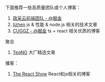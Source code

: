 下面推荐一些高质量团队或个人博客：

1. [政采云前端团队 - @掘金](https://juejin.cn/user/3456520257288974)
2. [lizhen](https://lz5z.com/) js & 性能 & node.js 相关的技术文章
2. [CUGGZ - @掘金](https://juejin.cn/user/3544481220801815) ts + react 相关优质的博客






聚合
1. [TeqNG](https://www.teqng.com/) 大厂精选文章






播客：
1. [The React Show](https://www.buzzsprout.com/1764837) React和js相关的博客